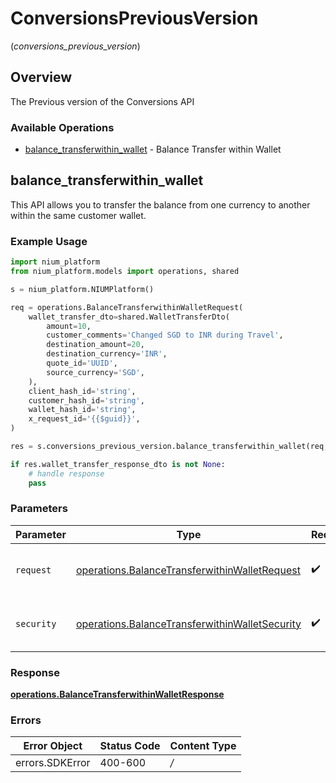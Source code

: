# ConversionsPreviousVersion
(*conversions_previous_version*)

## Overview

The Previous version of the Conversions API

### Available Operations

* [balance_transferwithin_wallet](#balance_transferwithin_wallet) - Balance Transfer within Wallet

## balance_transferwithin_wallet

This API allows you to transfer the balance from one currency to another within the same customer wallet.

### Example Usage

```python
import nium_platform
from nium_platform.models import operations, shared

s = nium_platform.NIUMPlatform()

req = operations.BalanceTransferwithinWalletRequest(
    wallet_transfer_dto=shared.WalletTransferDto(
        amount=10,
        customer_comments='Changed SGD to INR during Travel',
        destination_amount=20,
        destination_currency='INR',
        quote_id='UUID',
        source_currency='SGD',
    ),
    client_hash_id='string',
    customer_hash_id='string',
    wallet_hash_id='string',
    x_request_id='{{$guid}}',
)

res = s.conversions_previous_version.balance_transferwithin_wallet(req, "<YOUR_API_KEY_HERE>")

if res.wallet_transfer_response_dto is not None:
    # handle response
    pass
```

### Parameters

| Parameter                                                                                                        | Type                                                                                                             | Required                                                                                                         | Description                                                                                                      |
| ---------------------------------------------------------------------------------------------------------------- | ---------------------------------------------------------------------------------------------------------------- | ---------------------------------------------------------------------------------------------------------------- | ---------------------------------------------------------------------------------------------------------------- |
| `request`                                                                                                        | [operations.BalanceTransferwithinWalletRequest](../../models/operations/balancetransferwithinwalletrequest.md)   | :heavy_check_mark:                                                                                               | The request object to use for the request.                                                                       |
| `security`                                                                                                       | [operations.BalanceTransferwithinWalletSecurity](../../models/operations/balancetransferwithinwalletsecurity.md) | :heavy_check_mark:                                                                                               | The security requirements to use for the request.                                                                |


### Response

**[operations.BalanceTransferwithinWalletResponse](../../models/operations/balancetransferwithinwalletresponse.md)**
### Errors

| Error Object    | Status Code     | Content Type    |
| --------------- | --------------- | --------------- |
| errors.SDKError | 400-600         | */*             |
